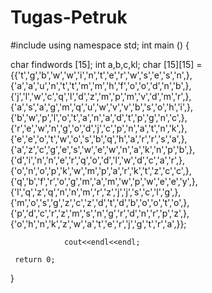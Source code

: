 # Tugas-Petruk

#include <iostream>
using namespace std;
  int main () {
  
 char findwords [15];
 int a,b,c,kl; 
 char [15][15] =	{{'t','g','b','w','w','i','n','t','e','r','w','s','e','s','n',},
				           {'a','a','u','n','t','t','m','m','h','f','o','o','d','n','b',},
                   {'j','l','w','c','q','l','d','z','m','p','m','v','d','m','r',},
                   {'a','s','a','g','m','q','u','w','v','v','b','s','o','h','i',},
                   {'b','w','p','l','o','t','a','n','a','d','t','p','g','n','c',},
                   {'r','e','w','n','g','o','d','j','c','p','n','a','t','n','k',},
                   {'e','e','o','t','w','o','s','b','q','h','a','r','r','s','a',},
                   {'a','z','c','g','e','s','w','e','w','n','a','k','n','p','b',},
                   {'d','i','n','n','e','r','q','o','d','l','w','d','c','a','r',},
                   {'o','n','o','p','k','w','m','p','a','r','k','t','z','c','c',},
                   {'q','b','f','r','o','g','m','a','m','w','p','w','e','e','y',},
                   {'l','q','z','q','n','n','m','r','z','j','j','s','c','l','g',},
                   {'m','o','s','g','z','c','z','d','t','d','b','o','o','t','o',},
                   {'p','d','c','r','z','m','s','n','g','r','d','n','r','p','z',},
                   {'o','h','n','k','z','w','a','t','e','r','j','g','t','r','a',}};
				
				cout<<endl<<endl;
        
	 return 0;
  
  }
